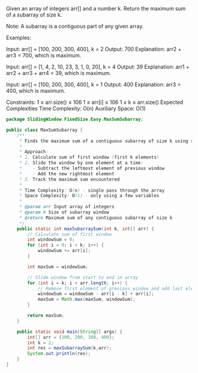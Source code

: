 Given an array of integers arr[]  and a number k. Return the maximum sum of a subarray of size k.

Note: A subarray is a contiguous part of any given array.

Examples:

Input: arr[] = [100, 200, 300, 400], k = 2
Output: 700
Explanation: arr2 + arr3 = 700, which is maximum.

Input: arr[] = [1, 4, 2, 10, 23, 3, 1, 0, 20], k = 4
Output: 39
Explanation: arr1 + arr2 + arr3 + arr4 = 39, which is maximum.

Input: arr[] = [100, 200, 300, 400], k = 1
Output: 400
Explanation: arr3 = 400, which is maximum.

Constraints:
1 ≤ arr.size() ≤ 106
1 ≤ arr[i] ≤ 106
1 ≤ k ≤ arr.size()
Expected Complexities
Time Complexity: O(n)
Auxiliary Space: O(1)

```java
package SlidingWindow.FixedSize.Easy.MaxSumSubarray;

public class MaxSumSubarray {
    /**
     * Finds the maximum sum of a contiguous subarray of size k using sliding window technique.
     *
     * Approach:
     * 1. Calculate sum of first window (first k elements)
     * 2. Slide the window by one element at a time:
     *    - Subtract the leftmost element of previous window
     *    - Add the new rightmost element
     * 3. Track the maximum sum encountered
     *
     * Time Complexity: O(n) - single pass through the array
     * Space Complexity: O(1) - only using a few variables
     *
     * @param arr Input array of integers
     * @param k Size of subarray window
     * @return Maximum sum of any contiguous subarray of size k
     */
    public static int maxSubarraySum(int k, int[] arr) {
        // Calculate sum of first window
        int windowSum = 0;
        for (int i = 0; i < k; i++) {
            windowSum += arr[i];
        }

        int maxSum = windowSum;

        // Slide window from start to end in array
        for (int i = k; i < arr.length; i++) {
            // Remove first element of previous window and add last element of current window
            windowSum = windowSum - arr[i - k] + arr[i];
            maxSum = Math.max(maxSum, windowSum);
        }

        return maxSum;
    }

    public static void main(String[] args) {
        int[] arr = {100, 200, 300, 400};
        int k = 2;
        int res = maxSubarraySum(k,arr);
        System.out.println(res);
    }
}

```